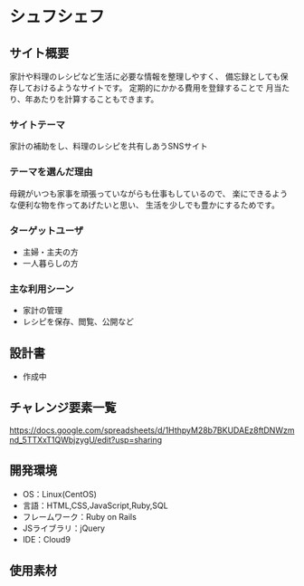 # シュフシェフ

## サイト概要
家計や料理のレシピなど生活に必要な情報を整理しやすく、
備忘録としても保存しておけるようなサイトです。
定期的にかかる費用を登録することで
月当たり、年あたりを計算することもできます。

### サイトテーマ
家計の補助をし、料理のレシピを共有しあうSNSサイト

### テーマを選んだ理由
母親がいつも家事を頑張っていながらも仕事もしているので、
楽にできるような便利な物を作ってあげたいと思い、
生活を少しでも豊かにするためです。

### ターゲットユーザ
- 主婦・主夫の方
- 一人暮らしの方

### 主な利用シーン
- 家計の管理
- レシピを保存、閲覧、公開など

## 設計書
- 作成中

## チャレンジ要素一覧
<https://docs.google.com/spreadsheets/d/1HthpyM28b7BKUDAEz8ftDNWzmnd_5TTXxT1QWbjzygU/edit?usp=sharing>

## 開発環境
- OS：Linux(CentOS)
- 言語：HTML,CSS,JavaScript,Ruby,SQL
- フレームワーク：Ruby on Rails
- JSライブラリ：jQuery
- IDE：Cloud9

## 使用素材